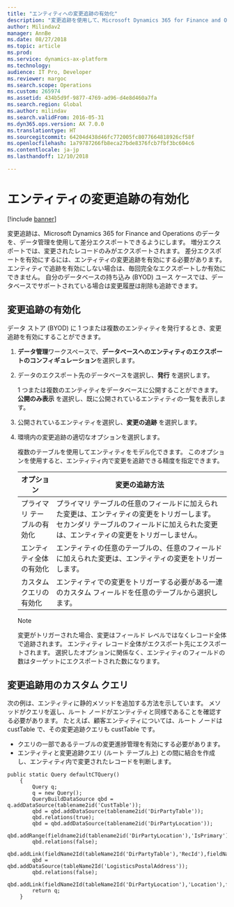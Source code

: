 ```yaml
---
title: "エンティティへの変更追跡の有効化"
description: "変更追跡を使用して、Microsoft Dynamics 365 for Finance and Operations のデータを差分エクスポートできます。"
author: Milindav2
manager: AnnBe
ms.date: 08/27/2018
ms.topic: article
ms.prod: 
ms.service: dynamics-ax-platform
ms.technology: 
audience: IT Pro, Developer
ms.reviewer: margoc
ms.search.scope: Operations
ms.custom: 265974
ms.assetid: 434b5d9f-9877-4769-ad96-d4e8d460a7fa
ms.search.region: Global
ms.author: milindav
ms.search.validFrom: 2016-05-31
ms.dyn365.ops.version: AX 7.0.0
ms.translationtype: HT
ms.sourcegitcommit: 64204d438d46fc772005fc8077664818926cf58f
ms.openlocfilehash: 1a79787266fb8eca27bde8376fcb7fbf3bc604c6
ms.contentlocale: ja-jp
ms.lasthandoff: 12/10/2018

---
```

# <a name="enable-change-tracking-for-entities"></a>エンティティの変更追跡の有効化

[!include [banner](../includes/banner.md)]

変更追跡は、Microsoft Dynamics 365 for Finance and Operations のデータを、データ管理を使用して差分エクスポートできるようにします。 増分エクスポートでは、変更されたレコードのみがエクスポートされます。 差分エクスポートを有効にするには、エンティティの変更追跡を有効にする必要があります。 エンティティで追跡を有効にしない場合は、毎回完全なエクスポートしか有効にできません。 自分のデータベースの持ち込み (BYOD) ユース ケースでは、データベースでサポートされている場合は変更履歴は削除も追跡できます。

## <a name="enable-change-tracking"></a>変更追跡の有効化
データ ストア (BYOD) に 1 つまたは複数のエンティティを発行するとき、変更追跡を有効にすることができます。

1. **データ管理**ワークスペースで、**データベースへのエンティティのエクスポートのコンフィギュレーション**を選択します。
2. データのエクスポート先のデータベースを選択し、**発行** を選択します。

    1 つまたは複数のエンティティをデータベースに公開することができます。 **公開のみ表示** を選択し、既に公開されているエンティティの一覧を表示します。

3. 公開されているエンティティを選択し、**変更の追跡** を選択します。
4. 環境内の変更追跡の適切なオプションを選択します。

    複数のテーブルを使用してエンティティをモデル化できます。 このオプションを使用すると、エンティティ内で変更を追跡できる精度を指定できます。

    | オプション               | 変更の追跡方法 |
    |----------------------|-------------------------|
    | プライマリ テーブルの有効化 | プライマリ テーブルの任意のフィールドに加えられた変更は、エンティティの変更をトリガーします。 セカンダリ テーブルのフィールドに加えられた変更は、エンティティの変更をトリガーしません。 |
    | エンティティ全体の有効化 | エンティティの任意のテーブルの、任意のフィールドに加えられた変更は、エンティティの変更をトリガーします。 |
    | カスタム クエリの有効化  | エンティティでの変更をトリガーする必要がある一連のカスタム フィールドを任意のテーブルから選択します。 |

    > [!NOTE]
    > 変更がトリガーされた場合、変更はフィールド レベルではなくレコード全体で追跡されます。 エンティティ レコード全体がエクスポート先にエクスポートされます。 選択したオプションに関係なく、エンティティのフィールドの数はターゲットにエクスポートされた数になります。

## <a name="custom-query-for-change-tracking"></a>変更追跡用のカスタム クエリ
次の例は、エンティティに静的メソッドを追加する方法を示しています。 メソッドがクエリを返し、ルート ノードがエンティティと同様であることを確認する必要があります。 たとえば、顧客エンティティについては、ルート ノードは custTable で、その変更追跡クエリも custTable です。

- クエリの一部であるテーブルの変更進捗管理を有効にする必要があります。
- エンティティと変更追跡クエリ (ルート テーブル上) との間に結合を作成し、エンティティ内で変更されたレコードを判断します。

```
public static Query defaultCTQuery()
    {
        Query q;
        q = new Query();
        QueryBuildDataSource qbd = q.addDataSource(tablename2id('CustTable'));
        qbd = qbd.addDataSource(tablename2id('DirPartyTable'));
        qbd.relations(true);
        qbd = qbd.addDataSource(tablename2id('DirPartyLocation'));
        qbd.addRange(fieldname2id(tablename2id('DirPartyLocation'),'IsPrimary')).value("1");
        qbd.relations(false);
        qbd.addLink(fieldName2Id(tableName2Id('DirPartyTable'),'RecId'),fieldName2Id(tableName2Id('DirPartyLocation'),'Party'));
        qbd = qbd.addDataSource(tableName2Id('LogisticsPostalAddress'));
        qbd.relations(false);
        qbd.addLink(fieldName2Id(tableName2Id('DirPartyLocation'),'Location'),fieldName2Id(tableName2Id('LogisticsPostalAddress'),'Location'));
        return q;
    }
```

